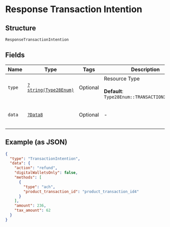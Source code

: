 
# Response Transaction Intention

## Structure

`ResponseTransactionIntention`

## Fields

| Name | Type | Tags | Description | Getter | Setter |
|  --- | --- | --- | --- | --- | --- |
| `type` | [`?string(Type28Enum)`](../../doc/models/type-28-enum.md) | Optional | Resource Type<br><br>**Default**: `Type28Enum::TRANSACTIONINTENTION` | getType(): ?string | setType(?string type): void |
| `data` | [`?Data8`](../../doc/models/data-8.md) | Optional | - | getData(): ?Data8 | setData(?Data8 data): void |

## Example (as JSON)

```json
{
  "type": "TransactionIntention",
  "data": {
    "action": "refund",
    "digitalWalletsOnly": false,
    "methods": [
      {
        "type": "ach",
        "product_transaction_id": "product_transaction_id4"
      }
    ],
    "amount": 236,
    "tax_amount": 62
  }
}
```

